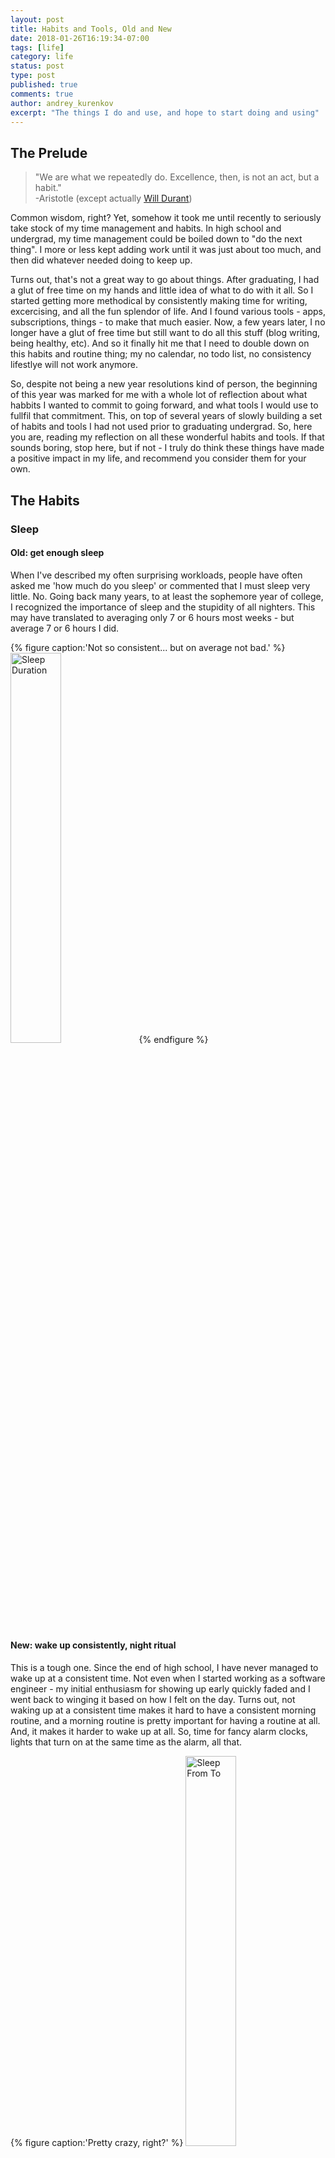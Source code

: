 ```yaml
---
layout: post
title: Habits and Tools, Old and New
date: 2018-01-26T16:19:34-07:00
tags: [life]
category: life
status: post
type: post
published: true
comments: true
author: andrey_kurenkov
excerpt: "The things I do and use, and hope to start doing and using"
---
```

## The Prelude

> "We are what we repeatedly do. Excellence, then, is not an act, but a habit." <br>
-Aristotle (except actually [Will Durant](http://blogs.umb.edu/quoteunquote/2012/05/08/its-a-much-more-effective-quotation-to-attribute-it-to-aristotle-rather-than-to-will-durant/))

Common wisdom, right? Yet, somehow it took me until recently to seriously take stock of my time management and habits. In high school and undergrad, my time management could be boiled down to "do the next thing". I more or less kept adding work until it was just about too much, and then did whatever needed doing to keep up. 

Turns out, that's not a great way to go about things. After graduating, I had a glut of free time on my hands and little idea of what to do with it all. So I started getting more methodical by consistently making time for writing, excercising, and all the fun splendor of life. And I found various tools - apps, subscriptions, things - to make that much easier. Now, a few years later, I no longer have a glut of free time but still want to do all this stuff (blog writing, being healthy, etc). And so it finally hit me that I need to double down on this habits and routine thing; my no calendar, no todo list, no consistency lifestlye will not work anymore. 

So, despite not being a new year resolutions kind of person, the beginning of this year was marked for me with a whole lot of reflection about what habbits I wanted to commit to going forward, and what tools I would use to fullfil that commitment. This, on top of several years of slowly building a set of habits and tools I had not used prior to graduating undergrad. So, here you are, reading my reflection on all these wonderful habits and tools. If that sounds boring, stop here, but if not - I truly do think these things have made a positive impact in my life, and recommend you consider them for your own.

## The Habits

### Sleep

#### Old: get enough sleep
When I've described my often surprising workloads, people have often asked me 'how much do you sleep' or commented that I must sleep very little. No. Going back many years, to at least the sophemore year of college, I recognized the importance of sleep and the stupidity of all nighters. This may have translated to averaging only 7 or 6 hours most weeks - but average 7 or 6 hours I did. 

{% figure caption:'Not so consistent... but on average not bad.' %}
[<img class="postimagesmall" style="width:40%;" src="/writing/images/2018-01-26-habits/sleep_duration.png" alt="Sleep Duration"/>](/writing/images/2018-01-26-habits/sleep_duration.png)
{% endfigure %}

#### New: wake up consistently, night ritual
This is a tough one. Since the end of high school, I have never managed to wake up at a consistent time. Not even when I started working as a software engineer - my initial enthusiasm for showing up early quickly faded and I went back to winging it based on how I felt on the day. Turns out, not waking up at a consistent time makes it hard to have a consistent morning routine, and a morning routine is pretty important for having a routine at all. And, it makes it harder to wake up at all. So, time for fancy alarm clocks, lights that turn on at the same time as the alarm, all that.

{% figure caption:'Pretty crazy, right?' %}
[<img class="postimagesmall" style="width:40%;" src="/writing/images/2018-01-26-habits/sleep_from_to.png" alt="Sleep From To"/>](/writing/images/2018-01-26-habits/sleep_from_to.png)
{% endfigure %}

But, more importantly, I have decided to have better sleep. Specifically, to fall asleep more easily and calmly. And so, I decided to stick to the whole array of recommended pre-sleep activities - dim the lights, don't look at screens, drink special sleep-time tea with honey, read. And it's great! Commiting to spending the last half hour prior to sleep in this fashion has made me feel far more tranquil as I go to sleep than I used to.

{% figure caption:'Highly recommended' %}
[<img class="postimagesmall" style="width:40%;" src="/writing/images/2018-01-26-habits/night_ritual.jpg" alt="Sleep ritual"/>](/writing/images/2018-01-26-habits/night_ritual.jpg)
{% endfigure %}


### Excercise

#### Old: Boxing,Fitstar
You know what's great? Fitness classes. Seriously, I've not once excercised as rigorously by myself as when led by a good instructor. Practically every time I went to a boxing gym I felt that I was barely able to keep up. So, I continue taking kickboxing classes to this day and hope to not stop. 

You know what else is great? Not having to go to the gym to excercise. And you dont! All one needs to excercise is a hard floor (though a mat does help). Going back even to my undergrad days, I was often unable to make it to the gym. So I just excercised at home, and kept in quite good shape doing so. 

But what's better than either of these? The best of both! Last year I realized apps like FitStar (and Nike Traning Club, and Skimble) could be used to excercise at home while still pushing me to my limit like trainers do. Of course, they are not quite as effective, but still better than excercising driven by my motivation alone. 

{% figure caption:'Fitstar. It works exactly as you'd imagine it would.' %}
[<img class="postimagesmall" style="width:40%;" src="/writing/images/2018-01-26-habits/fitstar.png" alt="Sleep Duration"/>](/writing/images/2018-01-26-habits/fitstar.png)
{% endfigure %}


#### New: Morning Kick Off
All too often, work would get heavy, I would have to pick my battles, and I'd miss the gym for days, even weeks. That does not feel good, seem good, or is good. So my new idea? Excercise for 10-15 minutes right upon waking up. Specifically, do a 10-15 Fitstar excercise. Not only does that keep me not feeling like I've gone for weeks without excercising, but it also makes it easier for me to wake up and get going. Not easy to keep up, but worth the effort.

### Diet

#### Old: Soylent
I already [made my case for Soylent](http://www.andreykurenkov.com/writing/art/why-i-consume-soylent/) (TDLR - convenient, healthy, affordable, futuristic, makes real food taste even better), and years later the case still holds up. More than holds up, actually - with the introduction of Soylent 2.0 and Soylent Coffee and Cocoa, the convenience and flavor have both seen a significant boost in the past few years. Most I tell this still scoff, but whenever I am so inconvenienced as to have to eat real food for lunch I am reminded of how much time it gets just to get food and how sluggish I feel afterwards. 

{% figure caption:'A photo from years ago. I still have about this many bottles at home at the start of every month.' %}
[<img class="postimageactual" src="/writing/images/2018-01-26-habits/soylent.jpg" alt="Soylent"/>](/writing/images/2018-01-26-habits/soylent.jpg)
{% endfigure %}


#### New: Meal squares
But, let's face it, drinking two bottles of nutritious goo can get a bit repititious. So, I was most excited by my recent discovery of MealSquares. These little nutrition bricks are dry, dense, and chalky - but also contain bits of chocolate, and go down fantastically when paired with a drink such as tea (or Soylent!). 

{% figure caption:'My Current Lunch' %}
[<img class="postimageactual" src="/writing/images/2018-01-26-habits/food.jpg" alt="Food"/>](/writing/images/2018-01-26-habits/food.jpg)
{% endfigure %}


### Mental Health

#### Old: Meditation
This too, [I have written about](http://www.andreykurenkov.com/writing/life/some-thoughts-on-meditation/). More and more, I am convinced that meditation will gradually become as commonly acknowledged as a crucial component of a healthy life as physical excercise. Nowdays it's easier than ever to start - Calm, Headspace, and many other apps tout their ability to teach you the magical skill of meditation. I used both Calm and Headspace early on, and do recommend them for getting started. But I quickly found their idea of 'listen to lectures about life' to be pretty far removed from actual meditation, and largely rely on the far simpler Insight Timer. 

{% figure caption:'I have not been the best at this... but trying to get better.' %}
[<img class="postimagesmaller" src="/writing/images/2018-01-26-habits/meditation.png" alt="Meditation"/>](/writing/images/2018-01-26-habits/meditation.png)
{% endfigure %}

#### New: Gratitude Journaling
I started keeping a journal more than a year ago now. Not for mental health reasons, just for... fun. Something I found when catching up on this journaling (sometimes whole weeks at a time, sometimes even more), is that trying to recall some fun event from a while ago almost made me feel like how I felt when it actually happened. Furthermore, consistently writing down this journal just made me appreciate the mundane little milestones of life just a little more. 

{% figure caption:'Just about the year mark, these started showing up. I use the Journey app, which I recommend, though there are many good options.' %}
[<img class="postimagesmaller" src="/writing/images/2018-01-26-habits/journal.png" alt="Journal"/>](/writing/images/2018-01-26-habits/journal.png)
{% endfigure %}

So I was not surprised to find out there was another surprisingly simple scientificaly backed way of maintaing mental health - [gratitude journaling](https://en.wikipedia.org/wiki/Gratitude_journal). It used to be this would seem to touchy-feely for me, but no more. My plan, given my whole experience with journaling, is to stick to the weekly cadence by writing down some things I am grateful for from the past week. Too early to tell if I'll stick to this, but I am eager to try it out for this next year.

### Productivity

#### Old: Email Cleaning, Calendar, OneNote, HabitBull
     
This stuff is boring but useful, so let's keep it brief:

* I try to keep my email inbox nearly empty, so every email still not deleted or categorized to a folder is an ongoing TODO item. Having an empty inbox is rare, and feels great. I've tried to use Inbox's whole email snoozing stuff off and on, but find it's overkill most of the time.
* I used to be terrible about keeping a calendar, but forgetting some significant things last year made me come around - I now track my meetings, classes, everything.
* I've tried different approaches to note taking, idea tracking, info dumping, all that. OneNote's is the one I prefer by far. The idea of having a notebook with various sections and pages within each section just works wonderfully for a great many applications.  
{% figure caption:'All the stuff I have been meaning to get around to writing for years, and have yet to write.' %}
[<img class="postimagesmall" src="/writing/images/2018-01-26-habits/onenote.png" alt="OneNote"/>](/writing/images/2018-01-26-habits/onenote.png)
{% endfigure %}
* I first started thinking about my habits years ago, and figured there must be a to-do app that captures the entirely intuitive 'secret' ([often attributed to Jerry Seinfeld](https://lifehacker.com/281626/jerry-seinfelds-productivity-secret)) that having a streak to keep going is a good motivator. Today that is indeed the case, there are dozens of apps for this, but a few years ago HabitBull (now called Habit Tracker) was one of very few. I started using it years ago and still use it today.
{% figure caption:'A good week!' %}
[<img class="postimagesmaller" src="/writing/images/2018-01-26-habits/habitbull.png" alt="HabitBull"/>](/writing/images/2018-01-26-habits/habitbull.png)
{% endfigure %}

#### New: todoist, rescuetime
Despite having this email and OneNote and Calendar system, I was still not as productive as I wanted. I found that I never managed to make time for stuff like writing for this blog, and often forgot smaller chores til far too late. So this year I had a new idea: spend 5-10 minutes in the morning reflecting on my goal for the day, and jot them down in a todo app. I had always found todo apps pretty useless, as I inevitably got behind and abandoned the endeavour. So this time, I plan to stick to keeping the todo items on at most a day-week timeline, and striving for zero tasks just as with my email inbox. This has already paid off in just a few weeks, with me being better able to keep track of various small chores as well as get around to things like writing the very text you are reading.  

{% figure caption:'My TODO app, Todoist. Works like a charm. ' %}
[<img class="postimagesmaller" src="/writing/images/2018-01-26-habits/todoist.png" alt="Todoist"/>](/writing/images/2018-01-26-habits/todoist.png)
{% endfigure %}

As you may have noticed, this post has quite a few metrics and graphs. Partly this is just for fun, but I do also think that the knowledge that these metrics and graphs are out there serves as extra motivation to follow through on my ambitions. Inspired somewhat by [Andrej Karpathy](http://karpathy.github.io/2014/08/03/quantifying-productivity/), I decided to take this to the next level this year with [rescuetime](https://www.rescuetime.com/). Basically, it logs every single thing I do on my phone and computer, and tells me how much time I spend doing things that are productive (like this) or unproductive (like browsing reddit). I honestly doubt it being there will change my behavior much, but then again I have felt that it has gotten me to visit distracting websites already so I may be wrong there.

{% figure caption:'My first week with this, tracked. ' %}
[<img class="postimagesmall" src="/writing/images/2018-01-26-habits/rescuetime1.png" alt="Rescutime"/>](/writing/images/2018-01-26-habits/rescuetime1.png)
{% endfigure %}


## Closure
So there you had it, an infodump on all the habits I have cultivated and plan to cultivate, along with the best tools for said cultivation. Hopefully, if you were so inclined as to read all this a few of these might prove a fruitful addition to your own life.
